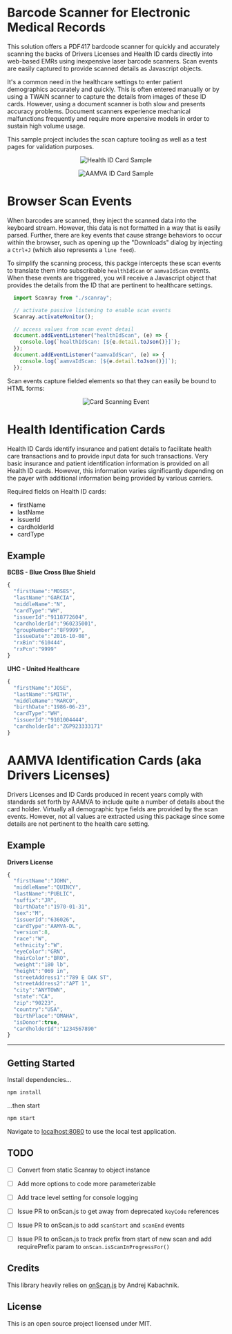 
# Barcode Scanner for Electronic Medical Records

This solution offers a PDF417 bardcode scanner for quickly and accurately scanning the backs of Drivers Licenses and Health ID cards directly into web-based EMRs using inexpensive laser barcode scanners.  Scan events are easily captured to provide scanned details as Javascript objects.

It's a common need in the healthcare settings to enter patient demographics accurately and quickly.  This is often entered manually or by using a TWAIN scanner to capture the details from images of these ID cards.  However, using a document scanner is both slow and presents accuracy problems.  Document scanners experience mechanical malfunctions frequently and require more expensive models in order to sustain high volume usage.

This sample project includes the scan capture tooling as well as a test pages for validation purposes.

<p align="center"><img src="public/hc-sample.png" alt="Health ID Card Sample" /></p>
<p align="center"><img src="public/dl-sample.png" alt="AAMVA ID Card Sample" /></p>

# Browser Scan Events

When barcodes are scanned, they inject the scanned data into the keyboard stream.  However, this data is not formatted in a way that is easily parsed.  Further, there are key events that cause strange behaviors to occur within the browser, such as opening up the "Downloads" dialog by injecting a `Ctrl+J` (which also represents a `line feed`).

To simplify the scanning process, this packge intercepts these scan events to translate them into subscribable `healthIdScan` or `aamvaIdScan` events.  When these events are triggered, you will receive a Javascript object that provides the details from the ID that are pertinent to healthcare settings.


```javascript
  import Scanray from "./scanray";

  // activate passive listening to enable scan events
  Scanray.activateMonitor();

  // access values from scan event detail
  document.addEventListener("healthIdScan", (e) => {
    console.log(`healthIdScan: [${e.detail.toJson()}]`);
  });
  document.addEventListener("aamvaIdScan", (e) => {
    console.log(`aamvaIdScan: [${e.detail.toJson()}]`);
  });
```

Scan events capture fielded elements so that they can easily be bound to HTML forms:

<p align="center"><img src="public/scan-sample.png" alt="Card Scanning Event" /></p>

# Health Identification Cards

Health ID Cards identify insurance and patient details to facilitate health care transactions and to provide input data for such transactions.  Very basic insurance and patient identification information is provided on all Health ID cards.  However, this information varies significantly depending on the payer with additional information being provided by various carriers.

Required fields on Health ID cards:

  * firstName
  * lastName
  * issuerId
  * cardholderId
  * cardType
## Example

**BCBS - Blue Cross Blue Shield**

```javascript
{
  "firstName":"MOSES",
  "lastName":"GARCIA",
  "middleName":"N",
  "cardType":"WH",
  "issuerId":"9118772604",
  "cardholderId":"960235001",
  "groupNumber":"8F9999",
  "issueDate":"2016-10-08",
  "rxBin":"610444",
  "rxPcn":"9999"
}
```

**UHC - United Healthcare**
```javascript
{
  "firstName":"JOSE",
  "lastName":"SMITH",
  "middleName":"MARCO",
  "birthDate":"1986-06-23",
  "cardType":"WH",
  "issuerId":"9101004444",
  "cardholderId":"ZGP923333171"
}
```


# AAMVA Identification Cards (aka Drivers Licenses)

Drivers Licenses and ID Cards produced in recent years comply with standards set forth by AAMVA to include quite a number of details about the card holder.  Virtually all demographic type fields are provided by the scan events.  However, not all values are extracted using this package since some details are not pertinent to the health care setting.

## Example

**Drivers License**

```javascript
{
  "firstName":"JOHN",
  "middleName":"QUINCY",
  "lastName":"PUBLIC",
  "suffix":"JR",
  "birthDate":"1970-01-31",
  "sex":"M",
  "issuerId":"636026",
  "cardType":"AAMVA-DL",
  "version":8,
  "race":"W",
  "ethnicity":"W",
  "eyeColor":"GRN",
  "hairColor":"BRO",
  "weight":"180 lb",
  "height":"069 in",
  "streetAddress1":"789 E OAK ST",
  "streetAddress2":"APT 1",
  "city":"ANYTOWN",
  "state":"CA",
  "zip":"90223",
  "country":"USA",
  "birthPlace":"OMAHA",
  "isDonor":true,
  "cardholderId":"1234567890"
}
```

---

## Getting Started

Install dependencies...

```bash
npm install
```

...then start

```bash
npm start
```

Navigate to [localhost:8080](http://localhost:8080) to use the local test application.


## TODO

- [ ] Convert from static Scanray to object instance
- [ ] Add more options to code more parameterizable
- [ ] Add trace level setting for console logging
- [ ] Issue PR to onScan.js to get away from deprecated `keyCode` references
- [ ] Issue PR to onScan.js to add `scanStart` and `scanEnd` events
- [ ] Issue PR to onScan.js to track prefix from start of new scan and add requirePrefix param to `onScan.isScanInProgressFor()`


## Credits

This library heavily relies on [onScan.js](https://github.com/axenox/onscan.js) by Andrej Kabachnik.

## License

This is an open source project licensed under MIT.
